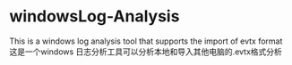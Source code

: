 # windowsLog-Analysis
This is a windows log analysis tool that supports the import of evtx format
这是一个windows 日志分析工具可以分析本地和导入其他电脑的.evtx格式分析